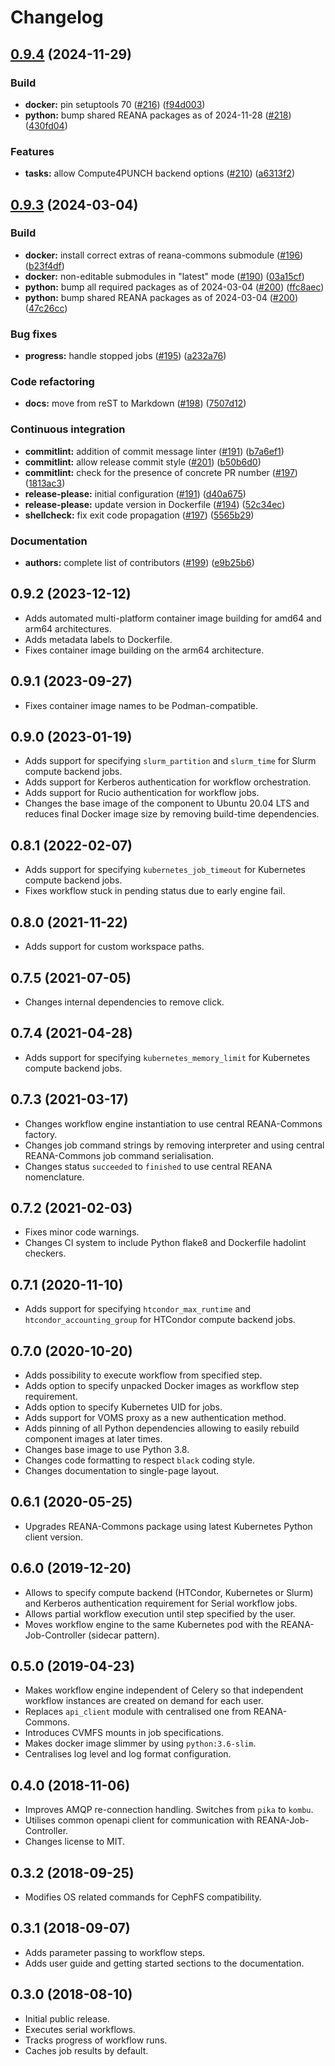 <!-- markdownlint-disable -->

# Changelog

## [0.9.4](https://github.com/reanahub/reana-workflow-engine-serial/compare/0.9.3...0.9.4) (2024-11-29)


### Build

* **docker:** pin setuptools 70 ([#216](https://github.com/reanahub/reana-workflow-engine-serial/issues/216)) ([f94d003](https://github.com/reanahub/reana-workflow-engine-serial/commit/f94d0036ded9562155528d52f33110e43c954384))
* **python:** bump shared REANA packages as of 2024-11-28 ([#218](https://github.com/reanahub/reana-workflow-engine-serial/issues/218)) ([430fd04](https://github.com/reanahub/reana-workflow-engine-serial/commit/430fd04acb6485754a0cc5fa4dbeefd3aaa022e4))


### Features

* **tasks:** allow Compute4PUNCH backend options ([#210](https://github.com/reanahub/reana-workflow-engine-serial/issues/210)) ([a6313f2](https://github.com/reanahub/reana-workflow-engine-serial/commit/a6313f22dcdcab08a84b3dd6c8ce7386122d7400))

## [0.9.3](https://github.com/reanahub/reana-workflow-engine-serial/compare/0.9.2...0.9.3) (2024-03-04)


### Build

* **docker:** install correct extras of reana-commons submodule ([#196](https://github.com/reanahub/reana-workflow-engine-serial/issues/196)) ([b23f4df](https://github.com/reanahub/reana-workflow-engine-serial/commit/b23f4df602d80d62626e8e907181a8c710eb662f))
* **docker:** non-editable submodules in "latest" mode ([#190](https://github.com/reanahub/reana-workflow-engine-serial/issues/190)) ([03a15cf](https://github.com/reanahub/reana-workflow-engine-serial/commit/03a15cfa7973152f9923ecade412d8eab3ea80e3))
* **python:** bump all required packages as of 2024-03-04 ([#200](https://github.com/reanahub/reana-workflow-engine-serial/issues/200)) ([ffc8aec](https://github.com/reanahub/reana-workflow-engine-serial/commit/ffc8aec739e2284f301586d47618ff6c4142643a))
* **python:** bump shared REANA packages as of 2024-03-04 ([#200](https://github.com/reanahub/reana-workflow-engine-serial/issues/200)) ([47c26cc](https://github.com/reanahub/reana-workflow-engine-serial/commit/47c26ccfbfdfc7419c4a6fab1d7abf95a667e4e2))


### Bug fixes

* **progress:** handle stopped jobs ([#195](https://github.com/reanahub/reana-workflow-engine-serial/issues/195)) ([a232a76](https://github.com/reanahub/reana-workflow-engine-serial/commit/a232a76627e09bfb401de4f547540c6012357986))


### Code refactoring

* **docs:** move from reST to Markdown ([#198](https://github.com/reanahub/reana-workflow-engine-serial/issues/198)) ([7507d12](https://github.com/reanahub/reana-workflow-engine-serial/commit/7507d1243af43f4621e117f4f92569f4dd7271f6))


### Continuous integration

* **commitlint:** addition of commit message linter ([#191](https://github.com/reanahub/reana-workflow-engine-serial/issues/191)) ([b7a6ef1](https://github.com/reanahub/reana-workflow-engine-serial/commit/b7a6ef18dae95efae7af791094b5ff79369705b0))
* **commitlint:** allow release commit style ([#201](https://github.com/reanahub/reana-workflow-engine-serial/issues/201)) ([b50b6d0](https://github.com/reanahub/reana-workflow-engine-serial/commit/b50b6d0398fc6d6e4c4704d3698d811b7088921d))
* **commitlint:** check for the presence of concrete PR number ([#197](https://github.com/reanahub/reana-workflow-engine-serial/issues/197)) ([1813ac3](https://github.com/reanahub/reana-workflow-engine-serial/commit/1813ac3a88cd8e33a59040c6bd72ed048a151654))
* **release-please:** initial configuration ([#191](https://github.com/reanahub/reana-workflow-engine-serial/issues/191)) ([d40a675](https://github.com/reanahub/reana-workflow-engine-serial/commit/d40a675cab6b6e8c7631d503358016d427bdac3c))
* **release-please:** update version in Dockerfile ([#194](https://github.com/reanahub/reana-workflow-engine-serial/issues/194)) ([52c34ec](https://github.com/reanahub/reana-workflow-engine-serial/commit/52c34ec2003fd09b8a65ef3cff61b7f9a105041e))
* **shellcheck:** fix exit code propagation ([#197](https://github.com/reanahub/reana-workflow-engine-serial/issues/197)) ([5565b29](https://github.com/reanahub/reana-workflow-engine-serial/commit/5565b29ac7b431561af2cd43e6ed882bbdf57126))


### Documentation

* **authors:** complete list of contributors ([#199](https://github.com/reanahub/reana-workflow-engine-serial/issues/199)) ([e9b25b6](https://github.com/reanahub/reana-workflow-engine-serial/commit/e9b25b6ab37421971d02c52422ed19fce249b4ea))

## 0.9.2 (2023-12-12)

- Adds automated multi-platform container image building for amd64 and arm64 architectures.
- Adds metadata labels to Dockerfile.
- Fixes container image building on the arm64 architecture.

## 0.9.1 (2023-09-27)

- Fixes container image names to be Podman-compatible.

## 0.9.0 (2023-01-19)

- Adds support for specifying `slurm_partition` and `slurm_time` for Slurm compute backend jobs.
- Adds support for Kerberos authentication for workflow orchestration.
- Adds support for Rucio authentication for workflow jobs.
- Changes the base image of the component to Ubuntu 20.04 LTS and reduces final Docker image size by removing build-time dependencies.

## 0.8.1 (2022-02-07)

- Adds support for specifying `kubernetes_job_timeout` for Kubernetes compute backend jobs.
- Fixes workflow stuck in pending status due to early engine fail.

## 0.8.0 (2021-11-22)

- Adds support for custom workspace paths.

## 0.7.5 (2021-07-05)

- Changes internal dependencies to remove click.

## 0.7.4 (2021-04-28)

- Adds support for specifying `kubernetes_memory_limit` for Kubernetes compute backend jobs.

## 0.7.3 (2021-03-17)

- Changes workflow engine instantiation to use central REANA-Commons factory.
- Changes job command strings by removing interpreter and using central REANA-Commons job command serialisation.
- Changes status `succeeded` to `finished` to use central REANA nomenclature.

## 0.7.2 (2021-02-03)

- Fixes minor code warnings.
- Changes CI system to include Python flake8 and Dockerfile hadolint checkers.

## 0.7.1 (2020-11-10)

- Adds support for specifying `htcondor_max_runtime` and `htcondor_accounting_group` for HTCondor compute backend jobs.

## 0.7.0 (2020-10-20)

- Adds possibility to execute workflow from specified step.
- Adds option to specify unpacked Docker images as workflow step requirement.
- Adds option to specify Kubernetes UID for jobs.
- Adds support for VOMS proxy as a new authentication method.
- Adds pinning of all Python dependencies allowing to easily rebuild component images at later times.
- Changes base image to use Python 3.8.
- Changes code formatting to respect `black` coding style.
- Changes documentation to single-page layout.

## 0.6.1 (2020-05-25)

- Upgrades REANA-Commons package using latest Kubernetes Python client version.

## 0.6.0 (2019-12-20)

- Allows to specify compute backend (HTCondor, Kubernetes or Slurm) and
  Kerberos authentication requirement for Serial workflow jobs.
- Allows partial workflow execution until step specified by the user.
- Moves workflow engine to the same Kubernetes pod with the REANA-Job-Controller
  (sidecar pattern).

## 0.5.0 (2019-04-23)

- Makes workflow engine independent of Celery so that independent workflow
  instances are created on demand for each user.
- Replaces `api_client` module with centralised one from REANA-Commons.
- Introduces CVMFS mounts in job specifications.
- Makes docker image slimmer by using `python:3.6-slim`.
- Centralises log level and log format configuration.

## 0.4.0 (2018-11-06)

- Improves AMQP re-connection handling. Switches from `pika` to `kombu`.
- Utilises common openapi client for communication with REANA-Job-Controller.
- Changes license to MIT.

## 0.3.2 (2018-09-25)

- Modifies OS related commands for CephFS compatibility.

## 0.3.1 (2018-09-07)

- Adds parameter passing to workflow steps.
- Adds user guide and getting started sections to the documentation.

## 0.3.0 (2018-08-10)

- Initial public release.
- Executes serial workflows.
- Tracks progress of workflow runs.
- Caches job results by default.
